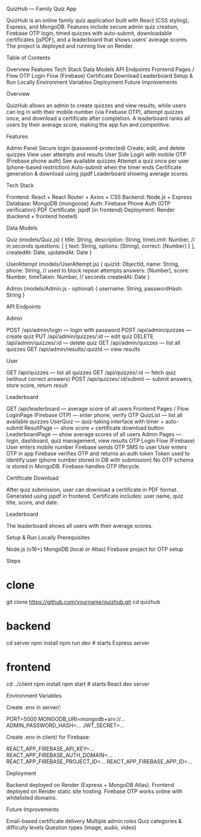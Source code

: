 QuizHub — Family Quiz App

QuizHub is an online family quiz application built with React (CSS styling), Express, and MongoDB.
Features include secure admin quiz creation, Firebase OTP login, timed quizzes with auto-submit, downloadable certificates (jsPDF), and a leaderboard that shows users’ average scores. The project is deployed and running live on Render.

Table of Contents

Overview
Features
Tech Stack
Data Models
API Endpoints
Frontend Pages / Flow
OTP Login Flow (Firebase)
Certificate Download
Leaderboard
Setup & Run Locally
Environment Variables
Deployment
Future Improvements

Overview

QuizHub allows an admin to create quizzes and view results, while users can log in with their mobile number (via Firebase OTP), attempt quizzes once, and download a certificate after completion.
A leaderboard ranks all users by their average score, making the app fun and competitive.

Features

Admin Panel
Secure login (password-protected)
Create, edit, and delete quizzes
View user attempts and results
User Side
Login with mobile OTP (Firebase phone auth)
See available quizzes
Attempt a quiz once per user (phone-based restriction)
Auto-submit when the timer ends
Certificate generation & download using jspdf
Leaderboard showing average scores

Tech Stack

Frontend: React + React Router + Axios + CSS
Backend: Node.js + Express
Database: MongoDB (mongoose)
Auth: Firebase Phone Auth (OTP verification)
PDF Certificate: jspdf (in frontend)
Deployment: Render (backend + frontend hosted)

Data Models

Quiz (models/Quiz.js)
{
  title: String,
  description: String,
  timeLimit: Number, // in seconds
  questions: [
    { text: String, options: [String], correct: [Number] }
  ],
  createdAt: Date,
  updatedAt: Date
}

UserAttempt (models/UserAttempt.js)
{
  quizId: ObjectId,
  name: String,
  phone: String,     // used to block repeat attempts
  answers: [Number],
  score: Number,
  timeTaken: Number, // seconds
  createdAt: Date
}

Admin (models/Admin.js - optional)
{
  username: String,
  passwordHash: String
}

API Endpoints

Admin

POST /api/admin/login — login with password
POST /api/admin/quizzes — create quiz
PUT /api/admin/quizzes/:id — edit quiz
DELETE /api/admin/quizzes/:id — delete quiz
GET /api/admin/quizzes — list all quizzes
GET /api/admin/results/:quizId — view results

User

GET /api/quizzes — list all quizzes
GET /api/quizzes/:id — fetch quiz (without correct answers)
POST /api/quizzes/:id/submit — submit answers, store score, return result

Leaderboard

GET /api/leaderboard — average score of all users
Frontend Pages / Flow
LoginPage (Firebase OTP) — enter phone, verify OTP
QuizList — list all available quizzes
UserQuiz — quiz-taking interface with timer + auto-submit
ResultPage — show score + certificate download button
LeaderboardPage — show average scores of all users
Admin Pages — login, dashboard, quiz management, view results
OTP Login Flow (Firebase)
User enters mobile number
Firebase sends OTP SMS to user
User enters OTP in app
Firebase verifies OTP and returns an auth token
Token used to identify user (phone number stored in DB with submission)
No OTP schema is stored in MongoDB. Firebase handles OTP lifecycle.

Certificate Download

After quiz submission, user can download a certificate in PDF format.
Generated using jspdf in frontend.
Certificate includes: user name, quiz title, score, and date.

Leaderboard

The leaderboard shows all users with their average scores.



Setup & Run Locally
Prerequisites

Node.js (v16+)
MongoDB (local or Atlas)
Firebase project for OTP setup

Steps
# clone
git clone https://github.com/yourname/quizhub.git
cd quizhub

# backend
cd server
npm install
npm run dev   # starts Express server

# frontend
cd ../client
npm install
npm start     # starts React dev server

Environment Variables

Create .env in server/:

PORT=5000
MONGODB_URI=mongodb+srv://...
ADMIN_PASSWORD_HASH=...
JWT_SECRET=...

Create .env in client/ for Firebase:

REACT_APP_FIREBASE_API_KEY=...
REACT_APP_FIREBASE_AUTH_DOMAIN=...
REACT_APP_FIREBASE_PROJECT_ID=...
REACT_APP_FIREBASE_APP_ID=...

Deployment

Backend deployed on Render (Express + MongoDB Atlas).
Frontend deployed on Render static site hosting.
Firebase OTP works online with whitelisted domains.

Future Improvements

Email-based certificate delivery
Multiple admin roles
Quiz categories & difficulty levels
Question types (image, audio, video)
